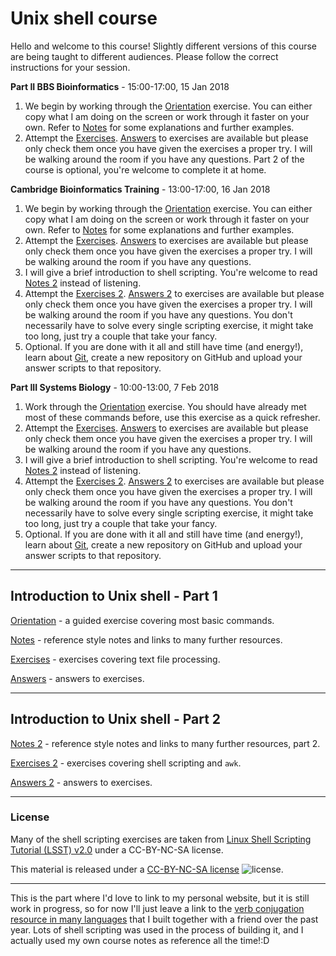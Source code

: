 # Unix shell course

Hello and welcome to this course! Slightly different versions of this course are being taught to different audiences. Please follow the correct instructions for your session.

**Part II BBS Bioinformatics** - 15:00-17:00, 15 Jan 2018
1. We begin by working through the [Orientation](Orientation.md) exercise. You can either copy what I am doing on the screen or work through it faster on your own. Refer to [Notes](Notes1.md) for some explanations and further examples.
2. Attempt the [Exercises](Exercises1.md). [Answers](Answers1.md) to exercises are available but please only check them once you have given the exercises a proper try. I will be walking around the room if you have any questions.
Part 2 of the course is optional, you're welcome to complete it at home.

**Cambridge Bioinformatics Training** - 13:00-17:00, 16 Jan 2018
1. We begin by working through the [Orientation](Orientation.md) exercise. You can either copy what I am doing on the screen or work through it faster on your own. Refer to [Notes](Notes1.md) for some explanations and further examples.
2. Attempt the [Exercises](Exercises1.md). [Answers](Answers1.md) to exercises are available but please only check them once you have given the exercises a proper try. I will be walking around the room if you have any questions.
3. I will give a brief introduction to shell scripting. You're welcome to read [Notes 2](Notes2.md) instead of listening.
4. Attempt the [Exercises 2](Exercises2.md). [Answers 2](Answers2.md) to exercises are available but please only check them once you have given the exercises a proper try. I will be walking around the room if you have any questions. You don't necessarily have to solve every single scripting exercise, it might take too long, just try a couple that take your fancy.
5. Optional. If you are done with it all and still have time (and energy!), learn about [Git](Notes2.md#miscellaneous), create a new repository on GitHub and upload your answer scripts to that repository.

**Part III Systems Biology** - 10:00-13:00, 7 Feb 2018
1. Work through the [Orientation](Orientation.md) exercise. You should have already met most of these commands before, use this exercise as a quick refresher.
2. Attempt the [Exercises](Exercises1.md). [Answers](Answers1.md) to exercises are available but please only check them once you have given the exercises a proper try. I will be walking around the room if you have any questions.
3. I will give a brief introduction to shell scripting. You're welcome to read [Notes 2](Notes2.md) instead of listening.
4. Attempt the [Exercises 2](Exercises2.md). [Answers 2](Answers2.md) to exercises are available but please only check them once you have given the exercises a proper try. I will be walking around the room if you have any questions. You don't necessarily have to solve every single scripting exercise, it might take too long, just try a couple that take your fancy.
5. Optional. If you are done with it all and still have time (and energy!), learn about [Git](Notes2.md#miscellaneous), create a new repository on GitHub and upload your answer scripts to that repository.

---
## Introduction to Unix shell - Part 1

[Orientation](Orientation.md) - a guided exercise covering most basic commands.

[Notes](Notes1.md) - reference style notes and links to many further resources.

[Exercises](Exercises1.md) - exercises covering text file processing.

[Answers](Answers1.md) - answers to exercises.

---
## Introduction to Unix shell - Part 2

[Notes 2](Notes2.md) - reference style notes and links to many further resources, part 2.

[Exercises 2](Exercises2.md) - exercises covering shell scripting and `awk`.

[Answers 2](Answers2.md) - answers to exercises.

---
### License

Many of the shell scripting exercises are taken from [Linux Shell Scripting Tutorial (LSST) v2.0](https://bash.cyberciti.biz/guide/Main_Page) under a CC-BY-NC-SA license.

This material is released under a
[CC-BY-NC-SA license](https://creativecommons.org/licenses/by-nc-sa/4.0/) ![license](https://licensebuttons.net/l/by-nc-sa/3.0/88x31.png).

---
This is the part where I'd love to link to my personal website, but it is still work in progress, so for now I'll just leave a link to the [verb conjugation resource in many languages](http://cooljugator.com) that I built together with a friend over the past year. Lots of shell scripting was used in the process of building it, and I actually used my own course notes as reference all the time!:D
